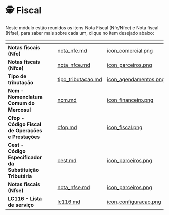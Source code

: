 # 🕵️ Fiscal

Neste módulo estão reunidos os itens Nota Fiscal (Nfe/Nfce) e Nota fiscal (Nfse), para saber mais sobre cada um, clique no item desejado abaixo:

<table data-view="cards">
    <thead>
        <tr>
            <th></th>
            <th></th>
            <th></th>
            <th data-hidden data-card-target data-type="content-ref"></th>
            <th data-hidden data-card-cover data-type="files"></th>
        </tr>
    </thead>
        <tbody>
            <tr>
                <td>
                    <strong>Notas fiscais (Nfe)</strong>
                </td>
                <td></td>
                <td></td>
                <td>
                    <a href="/erp-v2/funcionalidades/fiscal/nota_nfe.md">nota_nfe.md</a>
                </td>
                <td>
                    <a href="/erp-v2/assets/funcionalidades/icon_comercial.png">icon_comercial.png</a>
                </td>
            </tr>
            <tr>
                <td>
                    <strong>Notas fiscais (Nfce)</strong>
                </td>
                <td></td>
                <td></td>
                <td>
                    <a href="/erp-v2/funcionalidades/fiscal/nota_nfce.md">nota_nfce.md</a>
                </td>
                <td>
                    <a href="/erp-v2/assets/funcionalidades/icon_parceiros.png">icon_parceiros.png</a>
                </td>
            </tr>
            <tr>
                <td>
                    <strong>Tipo de tributação</strong>
                </td>
                <td></td>
                <td></td>
                <td>
                    <a href="/erp-v2/funcionalidades/fiscal/tipo_tributacao.md">tipo_tributacao.md</a>
                </td>
                <td>
                    <a href="/erp-v2/assets/funcionalidades/icon_agendamentos.png">icon_agendamentos.png</a>
                </td>
            </tr>
            <tr>
                <td>
                    <strong>Ncm - Nomenclatura Comum do Mercosul</strong>
                </td>
                <td></td>
                <td></td>
                <td>
                    <a href="/erp-v2/funcionalidades/fiscal/ncm.md">ncm.md</a>
                </td>
                <td>
                    <a href="/erp-v2/assets/funcionalidades/icon_financeiro.png">icon_financeiro.png</a>
                </td>
            </tr>
            <tr>
                <td>
                    <strong>Cfop - Código Fiscal de Operações e Prestações</strong>
                </td>
                <td></td>
                <td></td>
                <td>
                    <a href="/erp-v2/funcionalidades/fiscal/cfop.md">cfop.md</a>
                </td>
                <td>
                    <a href="/erp-v2/assets/funcionalidades/icon_fiscal.png">icon_fiscal.png</a>
                </td>
            </tr>
            <tr>
                <td>
                    <strong>Cest - Código Especificador da Substituição Tributária</strong>
                </td>
                <td></td>
                <td></td>
                <td>
                    <a href="/erp-v2/funcionalidades/fiscal/cest.md">cest.md</a>
                </td>
                <td>
                    <a href="/erp-v2/assets/funcionalidades/icon_parceiros.png">icon_parceiros.png</a>
                </td>
            </tr>
            <tr>
                <td>
                    <strong>Notas fiscais (Nfse)</strong>
                </td>
                <td></td>
                <td></td>
                <td>
                    <a href="/erp-v2/funcionalidades/fiscal/nota_nfse.md">nota_nfse.md</a>
                </td>
                <td>
                    <a href="/erp-v2/assets/funcionalidades/icon_parceiros.png">icon_parceiros.png</a>
                </td>
            </tr>
            <tr>
                <td>
                    <strong>LC116 - Lista de serviço</strong>
                </td>
                <td></td>
                <td></td>
                <td>
                    <a href="/erp-v2/funcionalidades/fiscal/lc116.md">lc116.md</a>
                </td>
                <td>
                    <a href="/erp-v2/assets/funcionalidades/icon_configuracao.png">icon_configuracao.png</a>
                </td>
            </tr>
        </tbody>
</table>